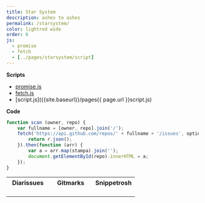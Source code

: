 ```yaml
---
title: Star System
description: ashes to ashes
permalink: /starsystem/
color: lightred wide
order: 6
js:
  - promise
  - fetch
  - [../pages/starsystem/script]
---
```

<style>
span.language {
	display: inline-block;
	width: 10px;
	height: 10px;
	border-radius: 50%;
}
table.triplet td {
	width: 33%;
	vertical-align: top;
}
</style>
**Scripts**

- [promise.js]({{site.baseurl}}/js/promise.js)
- [fetch.js]({{site.baseurl}}/js/fetch.js)
- [script.js]({{site.baseurl}}/pages{{ page.url }}script.js)

**Code**

```js
function scan (owner, repo) {
	var fullname = [owner, repo].join('/');
	fetch('https://api.github.com/repos/' + fullname + '/issues', options).then(function (r) {
		return r.json();
	}).then(function (arr) {
		var a = arr.map(stampa).join('');
		document.getElementById(repo).innerHTML = a;
	});
}
```
<table class="triplet">
	<tr>
		<th>
			Diarissues
		</th>
		<th>
			Gitmarks
		</th>
		<th>
			Snippetrosh
		</th>
	</tr>
	<tr>
		<td>
			<ol id="diarissues"></ol>
		</td>
		<td>
			<ol id="gitmarks"></ol>
		</td>
		<td>
			<ol id="snippetrosh"></ol>
		</td>
	</tr>
</table>
